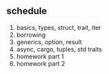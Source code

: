 ## schedule

1. basics, types, struct, trait, iter
2. borrowing
3. generics, option, result
4. async, cargo, tuples, std traits
5. homework part 1
6. homework part 2